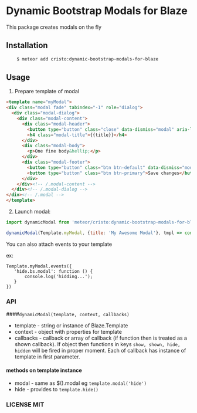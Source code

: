 # Dynamic Bootstrap Modals for Blaze
This package creates modals on the fly

## Installation

```sh
    $ meteor add cristo:dynamic-bootstrap-modals-for-blaze
```
## Usage

1. Prepare template of modal

```html
<template name="myModal">
<div class="modal fade" tabindex="-1" role="dialog">
  <div class="modal-dialog">
    <div class="modal-content">
      <div class="modal-header">
        <button type="button" class="close" data-dismiss="modal" aria-label="Close"><span aria-hidden="true">&times;</span></button>
        <h4 class="modal-title">{{title}}</h4>
      </div>
      <div class="modal-body">
        <p>One fine body&hellip;</p>
      </div>
      <div class="modal-footer">
        <button type="button" class="btn btn-default" data-dismiss="modal">Close</button>
        <button type="button" class="btn btn-primary">Save changes</button>
      </div>
    </div><!-- /.modal-content -->
  </div><!-- /.modal-dialog -->
</div><!-- /.modal -->
</template>
```

2. Launch modal:

```js
import dynamicModal from 'meteor/cristo:dynamic-bootstrap-modals-for-blaze';

dynamicModal(Template.myModal, {title: 'My Awesome Modal'}, tmpl => console.log('shown!', tmpl));
```

You can also attach events to your template

ex:

```
Template.myModal.events({
   'hide.bs.modal': function () {
       console.log('hidding...');
   }
})
```

### API
####`dynamicModal(template, context, callbacks)`

- template - string or instance of Blaze.Template
- context - object with properties for template
- callbacks - callback or array of callback (if function then is treated as a shown callback).
If object then functions in keys `show, shown, hide, hidden` will be fired in proper moment.
Each of callback has instance of template in first parameter.

#### methods on template instance

- modal - same as $().modal
eg `template.modal('hide')`
- hide - provides to `template.hide()`

### LICENSE MIT
